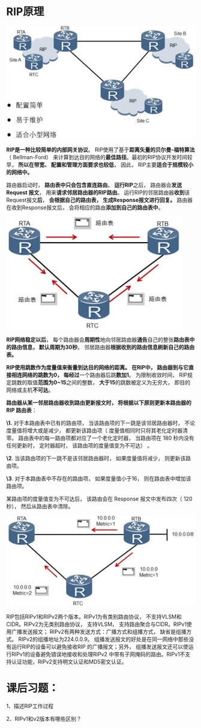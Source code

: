 # **RIP原理**



![图片1](images/图片1.png)

**RIP是一种比较简单的内部网关协议**。 RIP使用了基于**距离矢量的贝尔曼-福特算法**（ Bellman-Ford） 来计算到达目的网络的**最佳路径**。最初的RIP协议开发时间较早， **所以在带宽、 配置和管理方面要求也较低**， 因此， RIP主要**适合于规模较小的网络中。**

路由器启动时， **路由表中只会包含直连路由**。 **运行RIP**之后， 路由器会**发送Request 报文**， 用来**请求邻居路由器的RIP路由**。 运行RIP的邻居路由器**收到**该Request报文**后**， **会根据自己的路由表， 生成Response报文进行回复。** 路由器在收到Response报文后， 会将相应的路由**添加到自己的路由表中**。



![图片2](images/图片2.png)

**RIP网络稳定以后**， 每个路由器会**周期性**地向邻居路由器**通告**自己的整张**路由表中的路由信息， 默认周期为30秒**。 邻居路由器**根据收到的路由信息刷新自己的路由表。**

**RIP使用跳数作为度量值来衡量到达目的网络的距离。** **在RIP中， 路由器到与它直接相连网络的跳数为0， 每经过**一个路由器后跳**数加1**。 为限制收敛时间， RIP规定跳数的取值**范围为0~15**之间的整数， **大于15**的跳数被定义为无穷大， 即目的网络或主机**不可达**。

**路由器从某一邻居路由器收到路由更新报文时， 将根据以下原则更新本路由器的RIP 路由表**：

**\1.** 对于本路由表中已有的路由项， 当该路由项的下一跳是该邻居路由器时， 不论度量值将增大或是减少， 都更新该路由项（ 度量值相同时只将其老化定时器清零。 路由表中的每一路由项都对应了一个老化定时器， 当路由项在 180 秒内没有任何更新时， 定时器超时， 该路由项的度量值变为不可达） 。

**\2**. 当该路由项的下一跳不是该邻居路由器时， 如果度量值将减少， 则更新该路由项。

**\3**. 对于本路由表中不存在的路由项， 如果度量值小于16， 则在路由表中增加该路由项。

某路由项的度量值变为不可达后， 该路由会在 Response 报文中发布四次（ 120 秒）， 然后从路由表中清除。



![图片3](images/图片3.png)

RIP包括RIPv1和RIPv2两个版本。RIPv1为有类别路由协议， 不支持VLSM和CIDR。RIPv2为无类别路由协议， 支持VLSM， 支持路由聚合与CIDR。RIPv1使用广播发送报文； RIPv2有两种发送方式：广播方式和组播方式， 缺省是组播方式。 RIPv2的组播地址为224.0.0.9。 组播发送报文的好处是在同一网络中那些没有运行RIP的设备可以避免接收RIP 的广播报文；另外， 组播发送报文还可以使运行RIPv1的设备避免错误地接收和处理RIPv2 中带有子网掩码的路由。RIPv1不支持认证功能，RIPv2支持明文认证和MD5密文认证。

 

# **课后习题：**

1、描述RIP工作过程

2、RIPv1和v2版本有哪些区别？

 